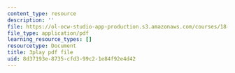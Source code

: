 ```yaml
---
content_type: resource
description: ''
file: https://ol-ocw-studio-app-production.s3.amazonaws.com/courses/18-01sc-single-variable-calculus-fall-2010/8d37193e8735cfd399c21e84f92e4d42_4sTKcvYMNxk.pdf
file_type: application/pdf
learning_resource_types: []
resourcetype: Document
title: 3play pdf file
uid: 8d37193e-8735-cfd3-99c2-1e84f92e4d42
---
```

